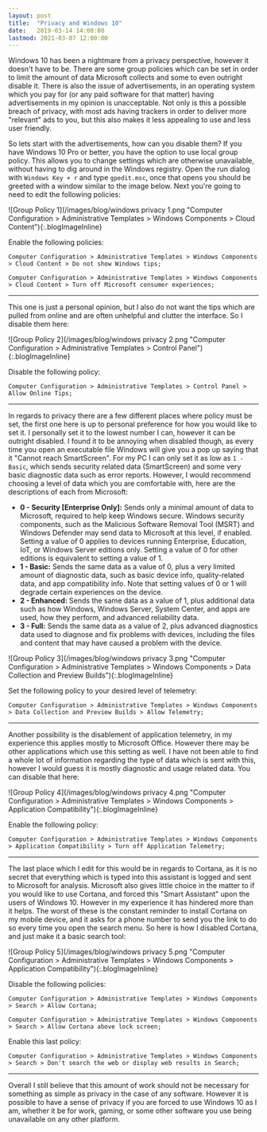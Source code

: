 ```yaml
---
layout: post
title:  "Privacy and Windows 10"
date:   2019-03-14 14:00:00
lastmod: 2021-03-07 12:00:00
---
```


Windows 10 has been a nightmare from a privacy perspective, however it doesn't have to be. There are some group policies which can be set in order to limit the amount of data Microsoft collects and some to even outright disable it. There is also the issue of advertisements, in an operating system which you pay for (or any paid software for that matter) having advertisements in my opinion is unacceptable. Not only is this a possible breach of privacy, with most ads having trackers in order to deliver more "relevant" ads to you, but this also makes it less appealing to use and less user friendly.

So lets start with the advertisements, how can you disable them? If you have Windows 10 Pro or better, you have the option to use local group policy. This allows you to change settings which are otherwise unavailable, without having to dig around in the Windows registry. Open the run dialog with `Windows Key + r` and type `gpedit.msc`, once that opens you should be greeted with a window similar to the image below. Next you're going to need to edit the following policies:

![Group Policy 1](/images/blog/windows privacy 1.png "Computer Configuration > Administrative Templates > Windows Components > Cloud Content"){:.blogImageInline}

Enable the following policies:

`Computer Configuration > Administrative Templates > Windows Components > Cloud Content > Do not show Windows tips;`

`Computer Configuration > Administrative Templates > Windows Components > Cloud Content > Turn off Microsoft consumer experiences;`

<hr />

This one is just a personal opinion, but I also do not want the tips which are pulled from online and are often unhelpful and clutter the interface. So I disable them here:

![Group Policy 2](/images/blog/windows privacy 2.png "Computer Configuration > Administrative Templates > Control Panel"){:.blogImageInline}

Disable the following policy:

`Computer Configuration > Administrative Templates > Control Panel > Allow Online Tips;`

<hr />

In regards to privacy there are a few different places where policy must be set, the first one here is up to personal preference for how you would like to set it. I personally set it to the lowest number I can, however it can be outright disabled. I found it to be annoying when disabled though, as every time you open an executable file Windows will give you a pop up saying that it "Cannot reach SmartScreen". For my PC I can only set it as low as `1 - Basic`, which sends security related data (SmartScreen) and some very basic diagnostic data such as error reports. However, I would recommend choosing a level of data which you are comfortable with, here are the descriptions of each from Microsoft:

  - __0 - Security [Enterprise Only]:__ Sends only a minimal amount of data to Microsoft, required to help keep Windows secure. Windows security components, such as the Malicious Software Removal Tool (MSRT) and Windows Defender may send data to Microsoft at this level, if enabled. Setting a value of 0 applies to devices running Enterprise, Education, IoT, or Windows Server editions only. Setting a value of 0 for other editions is equivalent to setting a value of 1.
  - __1 - Basic:__ Sends the same data as a value of 0, plus a very limited amount of diagnostic data, such as basic device info, quality-related data, and app compatibility info. Note that setting values of 0 or 1 will degrade certain experiences on the device.
  - __2 - Enhanced:__ Sends the same data as a value of 1, plus additional data such as how Windows, Windows Server, System Center, and apps are used, how they perform, and advanced reliability data.
  - __3 - Full:__ Sends the same data as a value of 2, plus advanced diagnostics data used to diagnose and fix problems with devices, including the files and content that may have caused a problem with the device.

![Group Policy 3](/images/blog/windows privacy 3.png "Computer Configuration > Administrative Templates > Windows Components > Data Collection and Preview Builds"){:.blogImageInline}

Set the following policy to your desired level of telemetry:

`Computer Configuration > Administrative Templates > Windows Components > Data Collection and Preview Builds > Allow Telemetry;`

<hr />

Another possibility is the disablement of application telemetry, in my experience this applies mostly to Microsoft Office. However there may be other applications which use this setting as well. I have not been able to find a whole lot of information regarding the type of data which is sent with this, however I would guess it is mostly diagnostic and usage related data. You can disable that here:

![Group Policy 4](/images/blog/windows privacy 4.png "Computer Configuration > Administrative Templates > Windows Components > Application Compatibility"){:.blogImageInline}

Enable the following policy:

`Computer Configuration > Administrative Templates > Windows Components > Application Compatibility > Turn off Application Telemetry;`

<hr />

The last place which I edit for this would be in regards to Cortana, as it is no secret that everything which is typed into this assistant is logged and sent to Microsoft for analysis. Microsoft also gives little choice in the matter to if you would like to use Cortana, and forced this "Smart Assistant" upon the users of Windows 10. However in my experience it has hindered more than it helps. The worst of these is the constant reminder to install Cortana on my mobile device, and it asks for a phone number to send you the link to do so every time you open the search menu. So here is how I disabled Cortana, and just make it a basic search tool:

![Group Policy 5](/images/blog/windows privacy 5.png "Computer Configuration > Administrative Templates > Windows Components > Application Compatibility"){:.blogImageInline}

Disable the following policies:

`Computer Configuration > Administrative Templates > Windows Components > Search > Allow Cortana;`

`Computer Configuration > Administrative Templates > Windows Components > Search > Allow Cortana above lock screen;`

Enable this last policy:

`Computer Configuration > Administrative Templates > Windows Components > Search > Don't search the web or display web results in Search;`

<hr />

Overall I still believe that this amount of work should not be necessary for something as simple as privacy in the case of any software. However it is possible to have a sense of privacy if you are forced to use Windows 10 as I am, whether it be for work, gaming, or some other software you use being unavailable on any other platform. 